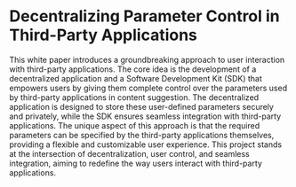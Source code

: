 # Decentralizing Parameter Control in Third-Party Applications

This white paper introduces a groundbreaking approach to user interaction with third-party applications. The core idea is the development of a decentralized application and a Software Development Kit (SDK) that empowers users by giving them complete control over the parameters used by third-party applications in content suggestion. The decentralized application is designed to store these user-defined parameters securely and privately, while the SDK ensures seamless integration with third-party applications. The unique aspect of this approach is that the required parameters can be specified by the third-party applications themselves, providing a flexible and customizable user experience. This project stands at the intersection of decentralization, user control, and seamless integration, aiming to redefine the way users interact with third-party applications.
